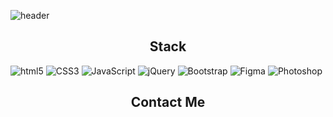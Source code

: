 
 ![header](https://capsule-render.vercel.app/api?type=waving&&color=b57fb3&height=200&section=header&text=An%20gahee&fontSize=60&fontAlign=22&fontAlignY=38&fontColor=fdf2f0)
 <br>
 <h2 align=center>Stack</h2>
  <div align=left>
	
  ![html5](http://img.shields.io/badge/-HTML5-f2eee5?style=flat-square&logo=html5&logoColor="black"/)
 ![CSS3](http://img.shields.io/badge/-CSS3-e5c1c5?style=flat-square&logo=css3&logoColor="black"/)
 ![JavaScript](http://img.shields.io/badge/-JavaScript-c3e2dd?style=flat-square&logo=javascript&logoColor="black"/)
 ![jQuery](http://img.shields.io/badge/-jQuery-6eceda?style=flat-square&logo=jquery&logoColor="black"/)
 ![Bootstrap](http://img.shields.io/badge/-Bootstrap-bfc8d7?style=flat-square&logo=bootstrap&logoColor="black"/)
  ![Figma](http://img.shields.io/badge/-Figma-e2d2d2?style=flat-square&logo=figma&logoColor="black"/)
  ![Photoshop](http://img.shields.io/badge/-Photoshop-ebebe3?style=flat-square&logo=adobephotoshop&logoColor="black"/)
	
  </div>
 <h2 align=center>Contact Me</h2>
  <div align=left>
	
  </div>
